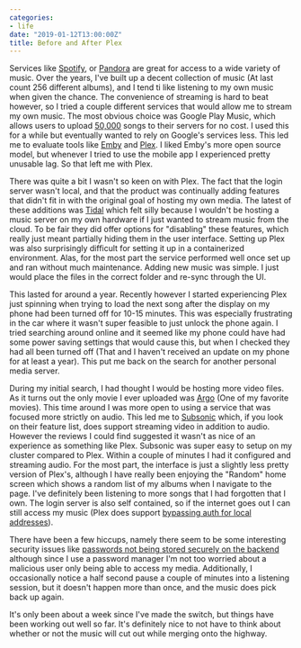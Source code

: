 ```yaml
---
categories:
- life
date: "2019-01-12T13:00:00Z"
title: Before and After Plex
---
```


Services like [Spotify](https://www.spotify.com/us/), or [Pandora](https://www.pandora.com/) are great for access to a wide variety of music. Over the years, I've built up a decent collection of music (At last count 256 different albums), and I tend ti like listening to my own music when given the chance. The convenience of streaming is hard to beat however, so I tried a couple different services that would allow me to stream my own music. The most obvious choice was Google Play Music, which allows users to upload [50,000](https://support.google.com/googleplaymusic/answer/1143668?hl=en) songs to their servers for no cost. I used this for a while but eventually wanted to rely on Google's services less. This led me to evaluate tools like [Emby](https://emby.media/) and [Plex](https://www.plex.tv/). I liked Emby's more open source model, but whenever I tried to use the mobile app I experienced pretty unusable lag. So that left me with Plex. 

There was quite a bit I wasn't so keen on with Plex. The fact that the login server wasn't local, and that the product was continually adding features that didn't fit in with the original goal of hosting my own media. The latest of these additions was [Tidal](https://www.plex.tv/tidal/) which felt silly because I wouldn't be hosting a music server on my own hardware if I just wanted to stream music from the cloud. To be fair they did offer options for "disabling" these features, which really just meant partially hiding them in the user interface. Setting up Plex was also surprisingly difficult for setting it up in a containerized environment. Alas, for the most part the service performed well once set up and ran without much maintenance. Adding new music was simple. I just would place the files in the correct folder and re-sync through the UI. 

This lasted for around a year. Recently however I started experiencing Plex just spinning when trying to load the next song after the display on my phone had been turned off for 10-15 minutes. This was especially frustrating in the car where it wasn't super feasible to just unlock the phone again. I tried searching around online and it seemed like my phone could have had some power saving settings that would cause this, but when I checked they had all been turned off (That and I haven't received an update on my phone for at least a year). This put me back on the search for another personal media server.

During my initial search, I had thought I would be hosting more video files. As it turns out the only movie I ever uploaded was [Argo](https://www.imdb.com/title/tt1024648/) (One of my favorite movies). This time around I was more open to using a service that was focused more strictly on audio. This led me to [Subsonic](http://www.subsonic.org/pages/index.jsp) which, if you look on their feature list, does support streaming video in addition to audio. However the reviews I could find suggested it wasn't as nice of an experience as something like Plex. Subsonic was super easy to setup on my cluster compared to Plex. Within a couple of minutes I had it configured and streaming audio. For the most part, the interface is just a slightly less pretty version of Plex's, although I have really been enjoying the "Random" home screen which shows a random list of my albums when I navigate to the page. I've definitely been listening to more songs that I had forgotten that I own. The login server is also self contained, so if the internet goes out I can still access my music (Plex does support [bypassing auth for local addresses](https://support.plex.tv/articles/200430283-network/)).

There have been a few hiccups, namely there seem to be some interesting security issues like [passwords not being stored securely on the backend](https://github.com/Libresonic/libresonic/issues/69) although since I use a password manager I'm not too worried about a malicious user only being able to access my media. Additionally, I occasionally notice a half second pause a couple of minutes into a listening session, but it doesn't happen more than once, and the music does pick back up again.

It's only been about a week since I've made the switch, but things have been working out well so far. It's definitely nice to not have to think about whether or not the music will cut out while merging onto the highway.
